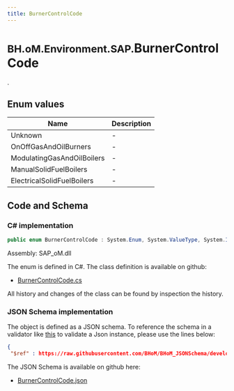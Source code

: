 ```yaml
---
title: BurnerControlCode
---
```


# <small>BH.oM.Environment.SAP.</small>**BurnerControlCode**

.

## Enum values

| Name            | Description                                                    |
|-----------------|----------------------------------------------------------------|
| Unknown |  -  |
| OnOffGasAndOilBurners |  -  |
| ModulatingGasAndOilBoilers |  -  |
| ManualSolidFuelBoilers |  -  |
| ElectricalSolidFuelBoilers |  -  |


## Code and Schema

### C# implementation

``` C# title="C#"
public enum BurnerControlCode : System.Enum, System.ValueType, System.IComparable, System.ISpanFormattable, System.IFormattable, System.IConvertible
```

Assembly: SAP_oM.dll

The enum is defined in C#. The class definition is available on github:

- [BurnerControlCode.cs](https://github.com/BHoM/SAP_Toolkit/blob/develop/SAP_oM/Enums\BurnerControlCode.cs)

All history and changes of the class can be found by inspection the history.
### JSON Schema implementation

The object is defined as a JSON schema. To reference the schema in a validator like [this](https://www.jsonschemavalidator.net/) to validate a Json instance, please use the lines below:

``` json title="JSON Schema"
{
 "$ref" : https://raw.githubusercontent.com/BHoM/BHoM_JSONSchema/develop/SAP_oM/SAP/BurnerControlCode.json}
```

The JSON Schema is available on github here:

- [BurnerControlCode.json](https://github.com/BHoM/BHoM_JSONSchema/blob/develop/SAP_oM/SAP/BurnerControlCode.json)
